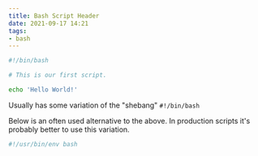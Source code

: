 ```yaml
---
title: Bash Script Header
date: 2021-09-17 14:21
tags:
- bash
---
```


```bash
#!/bin/bash

# This is our first script.

echo 'Hello World!'
```

Usually has some variation of the "shebang" `#!/bin/bash`

Below is an often used alternative to the above. In production scripts it's
probably better to use this variation.

```bash
#!/usr/bin/env bash
```
